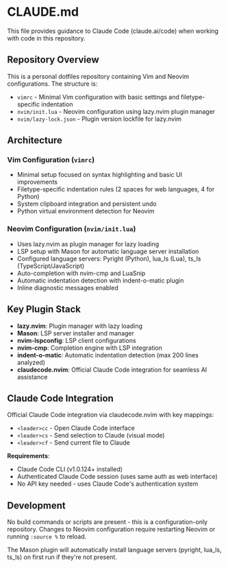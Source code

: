 # CLAUDE.md

This file provides guidance to Claude Code (claude.ai/code) when working with code in this repository.

## Repository Overview

This is a personal dotfiles repository containing Vim and Neovim configurations. The structure is:

- `vimrc` - Minimal Vim configuration with basic settings and filetype-specific indentation
- `nvim/init.lua` - Neovim configuration using lazy.nvim plugin manager
- `nvim/lazy-lock.json` - Plugin version lockfile for lazy.nvim

## Architecture

### Vim Configuration (`vimrc`)
- Minimal setup focused on syntax highlighting and basic UI improvements
- Filetype-specific indentation rules (2 spaces for web languages, 4 for Python)
- System clipboard integration and persistent undo
- Python virtual environment detection for Neovim

### Neovim Configuration (`nvim/init.lua`)
- Uses lazy.nvim as plugin manager for lazy loading
- LSP setup with Mason for automatic language server installation
- Configured language servers: Pyright (Python), lua_ls (Lua), ts_ls (TypeScript/JavaScript)
- Auto-completion with nvim-cmp and LuaSnip
- Automatic indentation detection with indent-o-matic plugin
- Inline diagnostic messages enabled

## Key Plugin Stack
- **lazy.nvim**: Plugin manager with lazy loading
- **Mason**: LSP server installer and manager
- **nvim-lspconfig**: LSP client configurations
- **nvim-cmp**: Completion engine with LSP integration
- **indent-o-matic**: Automatic indentation detection (max 200 lines analyzed)
- **claudecode.nvim**: Official Claude Code integration for seamless AI assistance

## Claude Code Integration

Official Claude Code integration via claudecode.nvim with key mappings:
- `<leader>cc` - Open Claude Code interface
- `<leader>cs` - Send selection to Claude (visual mode)
- `<leader>cf` - Send current file to Claude

**Requirements**:
- Claude Code CLI (v1.0.124+ installed)
- Authenticated Claude Code session (uses same auth as web interface)
- No API key needed - uses Claude Code's authentication system

## Development

No build commands or scripts are present - this is a configuration-only repository. Changes to Neovim configuration require restarting Neovim or running `:source %` to reload.

The Mason plugin will automatically install language servers (pyright, lua_ls, ts_ls) on first run if they're not present.